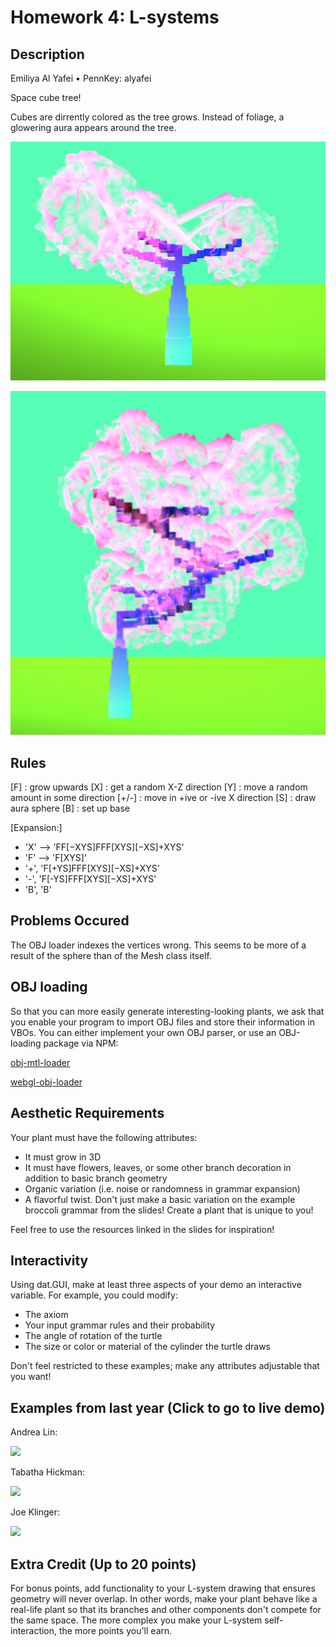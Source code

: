 # Homework 4: L-systems

## Description
Emiliya Al Yafei • PennKey: alyafei

Space cube tree!

Cubes are dirrently colored as the tree grows. Instead of foliage, a glowering aura appears around the tree. 

![](tree1.png)

![](tree2.png)

## Rules
[F] : grow upwards
[X] : get a random X-Z direction
[Y] : move a random amount in some direction
[+/-] : move in +ive or -ive X direction
[S] : draw aura sphere
[B] : set up base

[Expansion:]
* 'X' --> 'FF[−XYS]FFF[XYS][−XS]+XYS'
* 'F' --> 'F[XYS]'
* '+', 'F[+YS]FFF[XYS][−XS]+XYS'
* '-', 'F[-YS]FFF[XYS][−XS]+XYS'
* 'B', 'B'

## Problems Occured
The OBJ loader indexes the vertices wrong. This seems to be more of a result of the sphere than of the Mesh class itself.


## OBJ loading
So that you can more easily generate interesting-looking plants, we ask that you
enable your program to import OBJ files and store their information in VBOs. You
can either implement your own OBJ parser, or use an OBJ-loading package via NPM:

[obj-mtl-loader](https://www.npmjs.com/package/obj-mtl-loader)

[webgl-obj-loader](https://www.npmjs.com/package/webgl-obj-loader)


## Aesthetic Requirements
Your plant must have the following attributes:
* It must grow in 3D
* It must have flowers, leaves, or some other branch decoration in addition to
basic branch geometry
* Organic variation (i.e. noise or randomness in grammar expansion)
* A flavorful twist. Don't just make a basic variation on the example broccoli
grammar from the slides! Create a plant that is unique to you!

Feel free to use the resources linked in the slides for inspiration!

## Interactivity
Using dat.GUI, make at least three aspects of your demo an interactive variable.
For example, you could modify:

* The axiom
* Your input grammar rules and their probability
* The angle of rotation of the turtle
* The size or color or material of the cylinder the turtle draws

Don't feel restricted to these examples; make any attributes adjustable that you
want!

## Examples from last year (Click to go to live demo)

Andrea Lin:

[![](andreaLin.png)](http://andrea-lin.com/Project3-LSystems/)

Tabatha Hickman:

[![](tabathaHickman.png)](https://tabathah.github.io/Project3-LSystems/)

Joe Klinger:

[![](joeKlinger.png)](https://klingerj.github.io/Project3-LSystems/)

## Extra Credit (Up to 20 points)
For bonus points, add functionality to your L-system drawing that ensures
geometry will never overlap. In other words, make your plant behave like a
real-life plant so that its branches and other components don't compete for the
same space. The more complex you make your L-system self-interaction, the more
points you'll earn.
